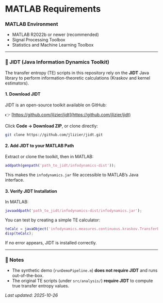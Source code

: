 # MATLAB Requirements

### MATLAB Environment
- MATLAB R2022b or newer (recommended)
- Signal Processing Toolbox
- Statistics and Machine Learning Toolbox

---

### 🔗 JIDT (Java Information Dynamics Toolkit)

The transfer entropy (TE) scripts in this repository rely on the **JIDT** Java library to perform information-theoretic calculations (Kraskov and kernel estimators).

#### 1. Download JIDT
JIDT is an open-source toolkit available on GitHub:

👉 [https://github.com/jlizier/jidt](https://github.com/jlizier/jidt)

Click **Code → Download ZIP**, or clone directly:
```bash
git clone https://github.com/jlizier/jidt.git
```

#### 2. Add JIDT to your MATLAB Path
Extract or clone the toolkit, then in MATLAB:
```matlab
addpath(genpath('path_to_jidt/infodynamics-dist'));
```

This makes the `infodynamics.jar` file accessible to MATLAB’s Java interface.

#### 3. Verify JIDT Installation
In MATLAB:
```matlab
javaaddpath('path_to_jidt/infodynamics-dist/infodynamics.jar');
```
You can test by creating a simple TE calculator:
```matlab
teCalc = javaObject('infodynamics.measures.continuous.kraskov.TransferEntropyCalculatorKraskov');
disp(teCalc);
```
If no error appears, JIDT is installed correctly.

---

### 🧪 Notes
- The synthetic demo (`runDemoPipeline.m`) **does not require JIDT** and runs out-of-the-box.  
- The original TE scripts (under `src/analysis/`) **require JIDT** to compute true transfer entropy values.

_Last updated: 2025-10-26_
